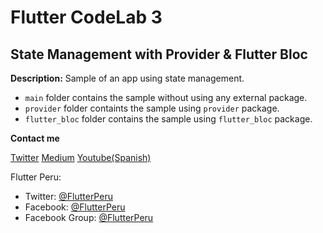 # Flutter CodeLab 3
## State Management with Provider & Flutter Bloc

**Description:** 
Sample of an app using state management.

* `main` folder contains the sample without using any external package.
* `provider` folder containts the sample using `provider` package.
* `flutter_bloc` folder contains the sample using `flutter_bloc` package.

**Contact me**

[Twitter](https://twitter.com/diegoveloper)
[Medium](https://medium.com/@diegoveloper/](https://medium.com/@diegoveloper/))
[Youtube(Spanish)](https://www.youtube.com/c/TheDartSide)

Flutter Peru: 
   - Twitter: [@FlutterPeru](https://twitter.com/FlutterPeru)
   - Facebook:  [@FlutterPeru](https://facebook.com/FlutterPeru)
   - Facebook Group:  [@FlutterPeru](https://www.facebook.com/groups/flutterperu/)